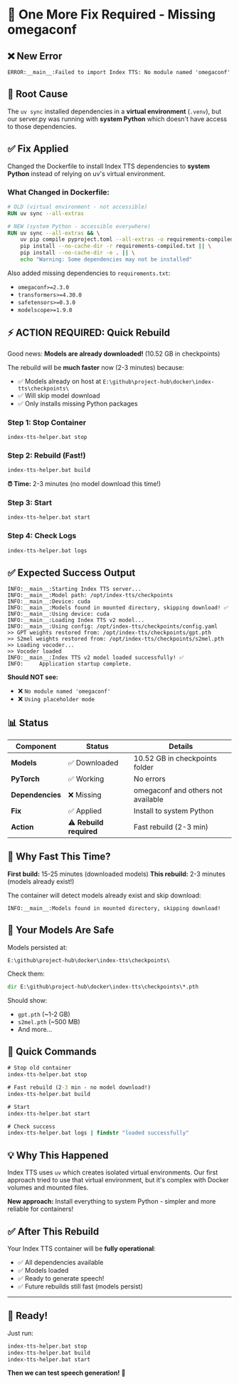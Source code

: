 # 🔧 One More Fix Required - Missing omegaconf

## ❌ New Error

```
ERROR:__main__:Failed to import Index TTS: No module named 'omegaconf'
```

## 🎯 Root Cause

The `uv sync` installed dependencies in a **virtual environment** (`.venv`), but our server.py was running with **system
Python** which doesn't have access to those dependencies.

## ✅ Fix Applied

Changed the Dockerfile to install Index TTS dependencies to **system Python** instead of relying on uv's virtual
environment.

### What Changed in Dockerfile:

```dockerfile
# OLD (virtual environment - not accessible)
RUN uv sync --all-extras

# NEW (system Python - accessible everywhere)
RUN uv sync --all-extras && \
    uv pip compile pyproject.toml --all-extras -o requirements-compiled.txt && \
    pip install --no-cache-dir -r requirements-compiled.txt || \
    pip install --no-cache-dir -e . || \
    echo "Warning: Some dependencies may not be installed"
```

Also added missing dependencies to `requirements.txt`:

- `omegaconf>=2.3.0`
- `transformers>=4.30.0`
- `safetensors>=0.3.0`
- `modelscope>=1.9.0`

## ⚡ ACTION REQUIRED: Quick Rebuild

Good news: **Models are already downloaded!** (10.52 GB in checkpoints)

The rebuild will be **much faster** now (2-3 minutes) because:

- ✅ Models already on host at `E:\github\project-hub\docker\index-tts\checkpoints\`
- ✅ Will skip model download
- ✅ Only installs missing Python packages

### Step 1: Stop Container

```cmd
index-tts-helper.bat stop
```

### Step 2: Rebuild (Fast!)

```cmd
index-tts-helper.bat build
```

**⏰ Time:** 2-3 minutes (no model download this time!)

### Step 3: Start

```cmd
index-tts-helper.bat start
```

### Step 4: Check Logs

```cmd
index-tts-helper.bat logs
```

## ✅ Expected Success Output

```
INFO:__main__:Starting Index TTS server...
INFO:__main__:Model path: /opt/index-tts/checkpoints
INFO:__main__:Device: cuda
INFO:__main__:Models found in mounted directory, skipping download! ✅
INFO:__main__:Using device: cuda
INFO:__main__:Loading Index TTS v2 model...
INFO:__main__:Using config: /opt/index-tts/checkpoints/config.yaml
>> GPT weights restored from: /opt/index-tts/checkpoints/gpt.pth
>> S2mel weights restored from: /opt/index-tts/checkpoints/s2mel.pth
>> Loading vocoder...
>> Vocoder loaded
INFO:__main__:Index TTS v2 model loaded successfully! ✅
INFO:     Application startup complete.
```

**Should NOT see:**

- ❌ `No module named 'omegaconf'`
- ❌ `Using placeholder mode`

## 📊 Status

| Component        | Status                  | Details                            |
|------------------|-------------------------|------------------------------------|
| **Models**       | ✅ Downloaded            | 10.52 GB in checkpoints folder     |
| **PyTorch**      | ✅ Working               | No errors                          |
| **Dependencies** | ❌ Missing               | omegaconf and others not available |
| **Fix**          | ✅ Applied               | Install to system Python           |
| **Action**       | ⚠️ **Rebuild required** | Fast rebuild (2-3 min)             |

## 🎯 Why Fast This Time?

**First build:** 15-25 minutes (downloaded models)
**This rebuild:** 2-3 minutes (models already exist!)

The container will detect models already exist and skip download:

```
INFO:__main__:Models found in mounted directory, skipping download!
```

## 📁 Your Models Are Safe

Models persisted at:

```
E:\github\project-hub\docker\index-tts\checkpoints\
```

Check them:

```cmd
dir E:\github\project-hub\docker\index-tts\checkpoints\*.pth
```

Should show:

- `gpt.pth` (~1-2 GB)
- `s2mel.pth` (~500 MB)
- And more...

## 🚀 Quick Commands

```cmd
# Stop old container
index-tts-helper.bat stop

# Fast rebuild (2-3 min - no model download!)
index-tts-helper.bat build

# Start
index-tts-helper.bat start

# Check success
index-tts-helper.bat logs | findstr "loaded successfully"
```

## 💡 Why This Happened

Index TTS uses `uv` which creates isolated virtual environments. Our first approach tried to use that virtual
environment, but it's complex with Docker volumes and mounted files.

**New approach:** Install everything to system Python - simpler and more reliable for containers!

## ✅ After This Rebuild

Your Index TTS container will be **fully operational**:

- ✅ All dependencies available
- ✅ Models loaded
- ✅ Ready to generate speech!
- ✅ Future rebuilds still fast (models persist)

---

## 🎯 Ready!

Just run:

```cmd
index-tts-helper.bat stop
index-tts-helper.bat build
index-tts-helper.bat start
```

**Then we can test speech generation!** 🎤

